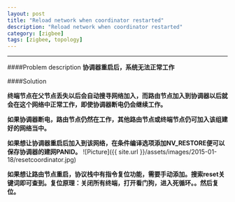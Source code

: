 ```yaml
---
layout: post
title: "Reload network when coordinator restarted"
description: "Reload network when coordinator restarted"
category: [zigbee]
tags: [zigbee, topology]
---
```


---------------------------------------

####Problem description
**协调器重启后，系统无法正常工作**

####Solution

**终端节点在父节点丢失以后会自动搜寻网络加入，而路由节点加入到协调器以后就会在这个网络中正常工作，即使协调器断电仍会继续工作。**

**如果协调器断电，路由节点仍然在工作，其他路由节点或终端节点仍可加入该组建好的网络当中。**

**如果想让协调器重启后加入到该网络，在条件编译选项添加NV_RESTORE便可以保存协调器的建网PANID。**
![Picture]({{ site.url }}/assets/images/2015-01-18/resetcoordinator.jpg)

**如果想让路由节点重启，协议栈中有指令复位功能，需要手动添加。搜索reset关键词即可查到。复位原理：关闭所有终端，打开看门狗，进入死循环。。然后复位。**
